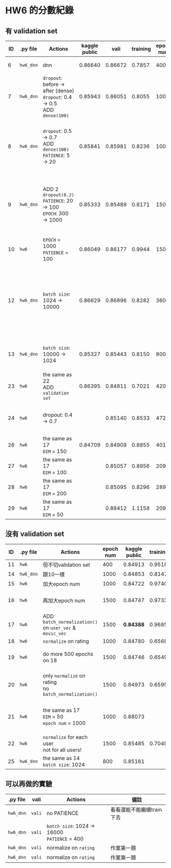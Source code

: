 HW6 的分數紀錄
==============

## 有 validation set
| ID | .py file  | Actions                                                                         | kaggle public | vali    | training | epoch num | 備註                                                                |
|----|-----------|---------------------------------------------------------------------------------|---------------|---------|----------|-----------|---------------------------------------------------------------------|
| 6  | `hw6_dnn` | dnn                                                                             | 0.86640       | 0.86672 | 0.7857   | 400       | 爛爛的，ㄏㄏ                                                        |
| 7  | `hw6_dnn` | `dropout`: before → after (dense)<br> `dropout`: 0.4 → 0.5<br> ADD `dense(100)` | 0.85943       | 0.86051 | 0.8055   | 1000      | 感覺還不錯ㄎㄎ                                                      |
| 8  | `hw6_dnn` | `dropout`: 0.5 → 0.7<br> ADD `dense(100)`<br> `PATIENCE`: 5 → 20                | 0.85841       | 0.85981 | 0.8236   | 1000      | 感覺可以把dropout再開更大一點<br> 然後patience大一點                |
| 9  | `hw6_dnn` | ADD 2 `dropout(0.2)`<br> `PATIENCE`: 20 → 100<br> `EPOCH`: 300 → 1000           | 0.85333       | 0.85489 | 0.8171   | 1500      | 可能還可以稍微把dropout開大<br> 然後PATIENCE也可以大一點            |
| 10 | `hw6`     | `EPOCH` = 1000<br> `PATIENCE` = 100                                             | 0.86049       | 0.86177 | 0.9944   | 1500      | model跟ID 5一樣                                                     |
| 12 | `hw6_dnn` | `batch size`: 1024 → 10000                                                      | 0.86629       | 0.86896 | 0.8282   | 360       | batch size改大之後就爛啦<br> 可能PATIENCE也要跟著調一下才會比較好@@ |
| 13 | `hw6_dnn` | `batch size`: 10000 → 1024                                                      | 0.85327       | 0.85443 | 0.8150   | 800       | 再測一次10，看看epoch數是多少                                       |
| 23 | `hw6`     | the same as 22<br> ADD `validation set`                                         | 0.86395       | 0.84811 | 0.7021   | 420       | 看來這個方法行不通呢QQ                                              |
| 24 | `hw6`     | dropout: 0.4 → 0.7                                                              |               | 0.85140 | 0.8533   | 472       | 結果變爛啦，dropout開太大了                                         |
| 26 | `hw6`     | the same as 17<br> `DIM` = 150                                                  | 0.84709       | 0.84909 | 0.8855   | 401       | **Report Problem 1**                                                |
| 27 | `hw6`     | the same as 17<br> `DIM` = 100                                                  |               | 0.85057 | 0.8956   | 209       | **Report Problem 1**                                                |
| 28 | `hw6`     | the same as 17<br> `DIM` = 200                                                  |               | 0.85095 | 0.8296   | 289       | **Report Problem 1**                                                |
| 29 | `hw6`     | the same as 17<br> `DIM` = 50                                                   |               | 0.88412 | 1.1158   | 209       | **Report Problem 1**                                                |

## 沒有 validation set
| ID | .py file  | Actions                                                   | epoch num | kaggle public | training | 備註                         |
|----|-----------|-----------------------------------------------------------|-----------|---------------|----------|------------------------------|
| 11 | `hw6`     | 但不切validation set                                      | 400       | 0.84913       | 0.9518   |                              |
| 14 | `hw6_dnn` | 跟10一樣                                                  | 1000      | 0.84853       | 0.8147   |                              |
| 15 | `hw6`     | 加大epoch num                                             | 1000      | 0.84722       | 0.9740   |                              |
| 16 | `hw6`     | 再加大epoch num                                           | 1500      | 0.84747       | 0.9733   | 感覺是overfit了XD            |
| 17 | `hw6`     | ADD `batch_normalization()` on `user_vec` & `movic_vec`   | 1500      | **0.84388**   | 0.9685   |                              |
| 18 | `hw6`     | `normalize` on rating                                     | 1000      | 0.84780       | 0.6568   |                              |
| 19 | `hw6`     | do more 500 epochs on 18                                  | 1500      | 0.84746       | 0.6549   | 好像不太算overfit @@         |
| 20 | `hw6`     | only `normalize` on rating<br> no `batch_normalization()` | 1500      | 0.84973       | 0.6595   | 看來normalize的成效很爛 @@   |
| 21 | `hw6`     | the same as 17<br> `DIM` = 50<br> `epoch num` = 1000      | 1000      | 0.88073       |          | 作業第二題 - Part 1: DIM變小 |
| 22 | `hw6`     | `normalize` for each user<br> not for all users!          | 1500      | 0.85485       | 0.7049   |                              |
| 25 | `hw6_dnn` | the same as 14<br> `batch size`: 1024                     | 800       | 0.85161       |          |                              |

## 可以再做的實驗
| .py file         | vali      | Actions                                         | 備註                      |
|------------------|-----------|-------------------------------------------------|---------------------------|
| `hw6_dnn`        | `vali`    | no PATIENCE                                     | 看看還能不能繼續train下去 |
| `hw6_dnn`        | `vali`    | `batch size`: 1024 → 16000<br> `PATIENCE` = 400 |                           |
| `hw6_dnn`        | `vali`    | normalize on `rating`                           | 作業第一題                |
| `hw6_dnn`        | `vali`    | normalize on `rating`                           | 作業第一題                |
